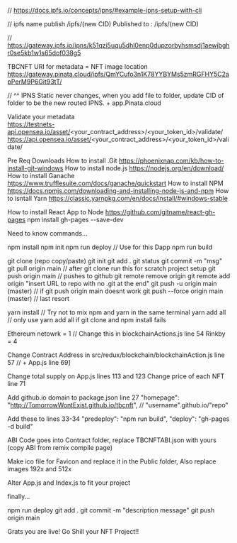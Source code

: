 // https://docs.ipfs.io/concepts/ipns/#example-ipns-setup-with-cli

// ipfs name publish /ipfs/(new CID)
Published to <IPNS>: /ipfs/(new CID)

// https://gateway.ipfs.io/ipns/k51qzi5uqu5dhl0enp0dupzorbyhsmsdj1aewjbghr0se5kb1w1s65dof038g5

TBCNFT URI for metadata = NFT image location
https://gateway.pinata.cloud/ipfs/QmYCufo3n1K78YYBYMs5zmRGFHY5C2apPerM9P6Git93tT/

// ^^ IPNS Static never changes, when you add file to folder, update CID of folder to be the new routed IPNS. + app.Pinata.cloud

Validate your metadata  
https://testnets-api.opensea.io/asset/<your_contract_address>/<your_token_id>/validate/ 
https://api.opensea.io/asset/<your_contract_address>/<your_token_id>/validate/ 

Pre Req Downloads
How to install .Git https://phoenixnap.com/kb/how-to-install-git-windows
How to install node.js https://nodejs.org/en/download/
How to install Ganache https://www.trufflesuite.com/docs/ganache/quickstart
How to install NPM https://docs.npmjs.com/downloading-and-installing-node-js-and-npm
How to isntall Yarn https://classic.yarnpkg.com/en/docs/install/#windows-stable


How to install React App to Node https://github.com/gitname/react-gh-pages
npm install gh-pages --save-dev

Need to know commands... 

npm install
npm init
npm run deploy // Use for this Dapp
npm run build

git clone (repo copy/paste)
git init
git add .
git status
git commit -m "msg"
git pull origin main // after git clone run this for scratch project setup
git push origin main // pushes to github
git remote remove origin
git remote add origin "insert URL to repo with no .git at the end"
git push -u origin main (master) // if git push origin main doesnt work
git push --force origin main (master) // last resort

yarn install // Try not to mix npm and yarn in the same terminal
yarn add all // only use yarn add all if git clone and npm install fails

Ethereum netowrk = 1  // Change this in blockchainActions.js line 54
Rinkby = 4

Change Contract Address in src/redux/blockchain/blockchainAction.js line 57 
// + App.js line 69]

Change total supply on App.js lines 113 and 123
Change price of each NFT line 71

Add github.io domain to package.json line 27 
"homepage": "http://TomorrowWontExist.github.io/tbcnft", // "username".github.io/"repo"

Add these to lines 33-34
"predeploy": "npm run build",
"deploy": "gh-pages -d build"

ABI Code goes into Contract folder, replace TBCNFTABI.json with yours (copy ABI from remix compile page)

Make ico file for Favicon and replace it in the Public folder, Also replace images 192x and 512x

Alter App.js and Index.js to fit your project

finally... 

npm run deploy
git add .
git commit -m "description message"
git push origin main

Grats you are live! Go Shill your NFT Project!!